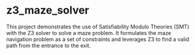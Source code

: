 # z3_maze_solver
This project demonstrates the use of Satisfiability Modulo Theories (SMT) with the Z3 solver to solve a maze problem. It formulates the maze navigation problem as a set of constraints and leverages Z3 to find a valid path from the entrance to the exit. 
